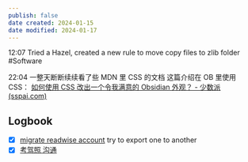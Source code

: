 ```yaml
---
publish: false
date created: 2024-01-15
date modified: 2024-01-17
---
```

12:07
Tried a Hazel, created a new rule to move copy files to zlib folder
#Software 

22:04
一整天断断续续看了些 MDN 里 CSS 的文档
这篇介绍在 OB 里使用 CSS：
[如何使用 CSS 改出一个令我满意的 Obsidian 外观？ - 少数派 (sspai.com)](https://sspai.com/post/75363)

## Logbook
- [x] [migrate readwise account](things:///show?id=KQ2AkDXzp352cuwrU6zXF6)
	try to export one to another
- [x] [考驾照 沟通](things:///show?id=SbJqivnbwV3Swh7DZkxBnx)